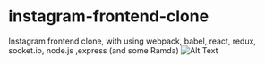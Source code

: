 # instagram-frontend-clone
Instagram frontend clone, with using webpack, babel, react, redux, socket.io, node.js ,express (and some Ramda)
![Alt Text](https://media.giphy.com/media/1MXMrx2eeBh4hlRJox/giphy.gif)
